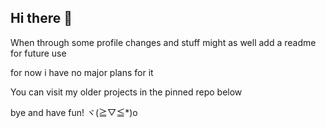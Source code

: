 ## Hi there 👋

When through some profile changes and stuff might as well add a readme for future use

for now i have no major plans for it

You can visit my older projects in the pinned repo below

bye and have fun! ヾ(≧▽≦*)o

<!--
**lkro13/lkro13** is a ✨ _special_ ✨ repository because its `README.md` (this file) appears on your GitHub profile.

Here are some ideas to get you started:

- 🔭 I’m currently working on ...
- 🌱 I’m currently learning ...
- 👯 I’m looking to collaborate on ...
- 🤔 I’m looking for help with ...
- 💬 Ask me about ...
- 📫 How to reach me: ...
- 😄 Pronouns: ...
- ⚡ Fun fact: ...
-->

